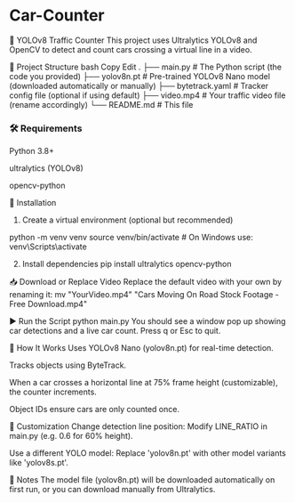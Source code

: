 # Car-Counter

🚗 YOLOv8 Traffic Counter
This project uses Ultralytics YOLOv8 and OpenCV to detect and count cars crossing a virtual line in a video.

📁 Project Structure
bash
Copy
Edit
.
├── main.py                  # The Python script (the code you provided)
├── yolov8n.pt               # Pre-trained YOLOv8 Nano model (downloaded automatically or manually)
├── bytetrack.yaml           # Tracker config file (optional if using default)
├── video.mp4                # Your traffic video file (rename accordingly)
└── README.md                # This file

### 🛠️ Requirements
Python 3.8+

ultralytics (YOLOv8)

opencv-python

🐍 Installation
1. Create a virtual environment (optional but recommended)

python -m venv venv
source venv/bin/activate      # On Windows use: venv\Scripts\activate

2. Install dependencies
pip install ultralytics opencv-python

📥 Download or Replace Video
Replace the default video with your own by renaming it:
mv "YourVideo.mp4" "Cars Moving On Road Stock Footage - Free Download.mp4"

▶️ Run the Script
python main.py
You should see a window pop up showing car detections and a live car count. Press q or Esc to quit.

🧠 How It Works
Uses YOLOv8 Nano (yolov8n.pt) for real-time detection.

Tracks objects using ByteTrack.

When a car crosses a horizontal line at 75% frame height (customizable), the counter increments.

Object IDs ensure cars are only counted once.

📝 Customization
Change detection line position: Modify LINE_RATIO in main.py (e.g. 0.6 for 60% height).

Use a different YOLO model: Replace 'yolov8n.pt' with other model variants like 'yolov8s.pt'.

📌 Notes
The model file (yolov8n.pt) will be downloaded automatically on first run, or you can download manually from Ultralytics.
